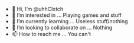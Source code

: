 - 👋 Hi, I’m @uhhClxtch
- 👀 I’m interested in ... Playing games and stuff
- 🌱 I’m currently learning ... Useless stuff/nothing
- 💞️ I’m looking to collaborate on ... Nothing
- 📫 How to reach me ... You can't

<!---
uhhClxtch/uhhClxtch is a ✨ special ✨ repository because its `README.md` (this file) appears on your GitHub profile.
You can click the Preview link to take a look at your changes.
--->
